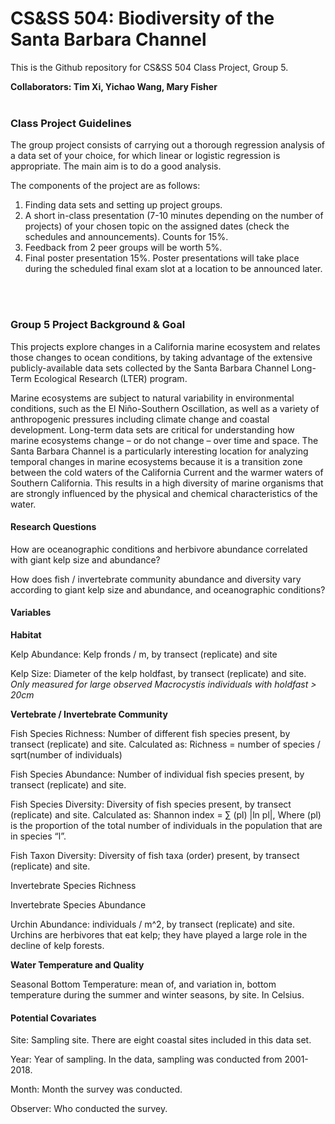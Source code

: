 # CS&SS 504: Biodiversity of the Santa Barbara Channel

This is the Github repository for CS&SS 504 Class Project, Group 5.
<br>

**Collaborators: Tim Xi, Yichao Wang, Mary Fisher**
<br>
<br>

### Class Project Guidelines

The group project consists of carrying out a thorough regression analysis of a data set of your choice, for which linear or logistic regression is appropriate. The main aim is to do a good analysis.

The components of the project are as follows:

1. Finding data sets and setting up project groups.
2. A  short in-class presentation (7-10 minutes depending on the number of projects) of your chosen topic on the assigned dates (check the schedules and announcements). Counts for 15%. 
3. Feedback from 2 peer groups will be worth 5%. 
4. Final poster presentation 15%. Poster presentations will take place during the scheduled final exam slot at a location to be announced later.
<br>
<br>

### Group 5 Project Background & Goal

This projects explore changes in a California marine ecosystem and relates those changes to ocean conditions, by taking advantage of the extensive publicly-available data sets collected by the Santa Barbara Channel Long-Term Ecological Research (LTER) program. 

Marine ecosystems are subject to natural variability in environmental conditions, such as the El Niño-Southern Oscillation, as well as a variety of anthropogenic pressures including climate change and coastal development. Long-term data sets are critical for understanding how marine ecosystems change – or do not change – over time and space. The Santa Barbara Channel is a particularly interesting location for analyzing temporal changes in marine ecosystems because it is a transition zone between the cold waters of the California Current and the warmer waters of Southern California. This results in a high diversity of marine organisms that are strongly influenced by the physical and chemical characteristics of the water. 

#### Research Questions

How are oceanographic conditions and herbivore abundance correlated with giant kelp size and abundance?

How does fish / invertebrate community abundance and diversity vary according to giant kelp size and abundance, and oceanographic conditions?

#### Variables

**Habitat**

Kelp Abundance: Kelp fronds / m, by transect (replicate) and site

Kelp Size: Diameter of the kelp holdfast, by transect (replicate) and site. *Only measured for large observed Macrocystis individuals with holdfast > 20cm*

**Vertebrate / Invertebrate Community** 

Fish Species Richness: Number of different fish species present, by transect (replicate) and site. Calculated as: Richness = number of species / sqrt(number of individuals)

Fish Species Abundance: Number of individual fish species present, by transect (replicate) and site.

Fish Species Diversity: Diversity of fish species present, by transect (replicate) and site. Calculated as: Shannon index = ∑ (pl) |ln pl|, Where (pl) is the proportion of the total number of individuals in the population that are in species “l”.

Fish Taxon Diversity: Diversity of fish taxa (order) present, by transect (replicate) and site. 

Invertebrate Species Richness

Invertebrate Species Abundance

Urchin Abundance: individuals / m^2, by transect (replicate) and site. Urchins are herbivores that eat kelp; they have played a large role in the decline of kelp forests. 

**Water Temperature and Quality**

Seasonal Bottom Temperature: mean of, and variation in, bottom temperature during the summer and winter seasons, by site. In Celsius. 


#### Potential Covariates 

Site: Sampling site. There are eight coastal sites included in this data set. 

Year: Year of sampling. In the data, sampling was conducted from 2001-2018. 

Month: Month the survey was conducted. 

Observer: Who conducted the survey. 











